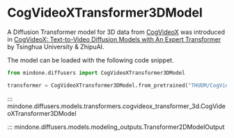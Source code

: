 <!--Copyright 2024 The HuggingFace Team. All rights reserved.

Licensed under the Apache License, Version 2.0 (the "License"); you may not use this file except in compliance with
the License. You may obtain a copy of the License at

http://www.apache.org/licenses/LICENSE-2.0

Unless required by applicable law or agreed to in writing, software distributed under the License is distributed on
an "AS IS" BASIS, WITHOUT WARRANTIES OR CONDITIONS OF ANY KIND, either express or implied. See the License for the
specific language governing permissions and limitations under the License. -->

# CogVideoXTransformer3DModel

A Diffusion Transformer model for 3D data from [CogVideoX](https://github.com/THUDM/CogVideo) was introduced in [CogVideoX: Text-to-Video Diffusion Models with An Expert Transformer](https://github.com/THUDM/CogVideo/blob/main/resources/CogVideoX.pdf) by Tsinghua University & ZhipuAI.

The model can be loaded with the following code snippet.

```python
from mindone.diffusers import CogVideoXTransformer3DModel

transformer = CogVideoXTransformer3DModel.from_pretrained("THUDM/CogVideoX-2b", subfolder="transformer", mindspore_dtype=mindspore.float16)
```


::: mindone.diffusers.models.transformers.cogvideox_transformer_3d.CogVideoXTransformer3DModel

::: mindone.diffusers.models.modeling_outputs.Transformer2DModelOutput
